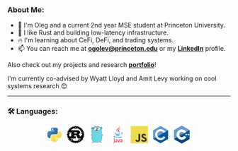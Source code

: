 ### About Me:
- 📒 I'm Oleg and a current 2nd year MSE student at Princeton University.
- 🦀 I like Rust and building low-latency infrastructure.
- 🔥 I'm learning about CeFi, DeFi, and trading systems.
- 📫 You can reach me at <b>ogolev@princeton.edu</b> or my <b>[LinkedIn](https://www.linkedin.com/in/oleg-golev/)</b> profile.

Also check out my projects and research <b>[portfolio](https://oleggolev.github.io)</b>!

I'm currently co-advised by Wyatt Lloyd and Amit Levy working on cool systems research 😊

---

### :hammer_and_wrench: Languages:

<div align="center">
  <img src="https://github.com/devicons/devicon/blob/master/icons/python/python-original.svg" title="Python" alt="Python" width="40" height="40"/>&nbsp;
  <img src="https://github.com/devicons/devicon/blob/master/icons/rust/rust-plain.svg" title="Rust" alt="Rust" width="40" height="40"/>&nbsp;
  <img src="https://github.com/devicons/devicon/blob/master/icons/go//go-original.svg" title="Go" alt="Rust" width="40" height="40"/>&nbsp;
  <img src="https://github.com/devicons/devicon/blob/master/icons/java/java-original-wordmark.svg" title="Java" alt="Java" width="40" height="40"/>&nbsp;
  <img src="https://github.com/devicons/devicon/blob/master/icons/javascript/javascript-original.svg" title="JavaScript" alt="JavaScript" width="40" height="40"/>&nbsp;
  <img src="https://github.com/devicons/devicon/blob/master/icons/c/c-original.svg" title="C" width="40" height="40"/>&nbsp;
  <img src="https://github.com/devicons/devicon/blob/master/icons/cplusplus/cplusplus-original.svg" title="C" width="40" height="40"/>&nbsp;
</div>
